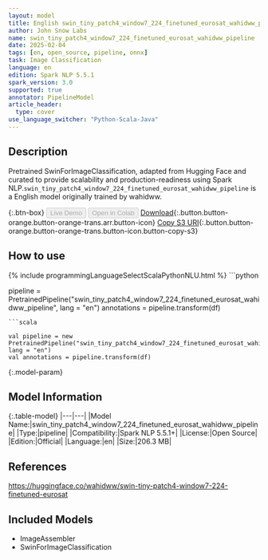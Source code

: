 ```yaml
---
layout: model
title: English swin_tiny_patch4_window7_224_finetuned_eurosat_wahidww_pipeline pipeline SwinForImageClassification from wahidww
author: John Snow Labs
name: swin_tiny_patch4_window7_224_finetuned_eurosat_wahidww_pipeline
date: 2025-02-04
tags: [en, open_source, pipeline, onnx]
task: Image Classification
language: en
edition: Spark NLP 5.5.1
spark_version: 3.0
supported: true
annotator: PipelineModel
article_header:
  type: cover
use_language_switcher: "Python-Scala-Java"
---
```


## Description

Pretrained SwinForImageClassification, adapted from Hugging Face and curated to provide scalability and production-readiness using Spark NLP.`swin_tiny_patch4_window7_224_finetuned_eurosat_wahidww_pipeline` is a English model originally trained by wahidww.

{:.btn-box}
<button class="button button-orange" disabled>Live Demo</button>
<button class="button button-orange" disabled>Open in Colab</button>
[Download](https://s3.amazonaws.com/auxdata.johnsnowlabs.com/public/models/swin_tiny_patch4_window7_224_finetuned_eurosat_wahidww_pipeline_en_5.5.1_3.0_1738634979955.zip){:.button.button-orange.button-orange-trans.arr.button-icon}
[Copy S3 URI](s3://auxdata.johnsnowlabs.com/public/models/swin_tiny_patch4_window7_224_finetuned_eurosat_wahidww_pipeline_en_5.5.1_3.0_1738634979955.zip){:.button.button-orange.button-orange-trans.button-icon.button-copy-s3}

## How to use



<div class="tabs-box" markdown="1">
{% include programmingLanguageSelectScalaPythonNLU.html %}
```python

pipeline = PretrainedPipeline("swin_tiny_patch4_window7_224_finetuned_eurosat_wahidww_pipeline", lang = "en")
annotations =  pipeline.transform(df)   

```
```scala

val pipeline = new PretrainedPipeline("swin_tiny_patch4_window7_224_finetuned_eurosat_wahidww_pipeline", lang = "en")
val annotations = pipeline.transform(df)

```
</div>

{:.model-param}
## Model Information

{:.table-model}
|---|---|
|Model Name:|swin_tiny_patch4_window7_224_finetuned_eurosat_wahidww_pipeline|
|Type:|pipeline|
|Compatibility:|Spark NLP 5.5.1+|
|License:|Open Source|
|Edition:|Official|
|Language:|en|
|Size:|206.3 MB|

## References

https://huggingface.co/wahidww/swin-tiny-patch4-window7-224-finetuned-eurosat

## Included Models

- ImageAssembler
- SwinForImageClassification